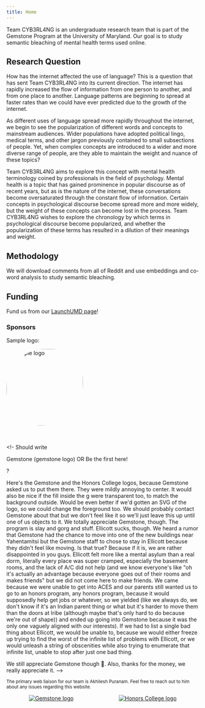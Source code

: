 ```yaml
---
title: Home
---
```


Team CYB3RL4NG is an undergraduate research team that is part of the Gemstone Program at the University of Maryland.
Our goal is to study semantic bleaching of mental health terms used online.

## Research Question

How has the internet affected the use of language? This is a question that has sent Team CYB3RL4NG into its current direction. The internet has rapidly increased the flow of information from one person to another, and from one place to another. Language patterns are beginning to spread at faster rates than we could have ever predicted due to the growth of the internet. 

As different uses of language spread more rapidly throughout the internet, we begin to see the popularization of different words and concepts to mainstream audiences. Wider populations have adopted political lingo, medical terms, and other jargon previously contained to small subsections of people. Yet, when complex concepts are introduced to a wider and more diverse range of people, are they able to maintain the weight and nuance of these topics?

Team CYB3RL4NG aims to explore this concept with mental health terminology coined by professionals in the field of psychology. Mental health is a topic that has gained prominence in popular discourse as of recent years, but as is the nature of the internet, these conversations become oversaturated through the constant flow of information. Certain concepts in psychological discourse become spread more and more widely, but the weight of these concepts can become lost in the process. Team CYB3RL4NG wishes to explore the chronology by which terms in psychological discourse become popularized, and whether the popularization of these terms has resulted in a dilution of their meanings and weight.

## Methodology

We will download comments from all of Reddit and use embeddings and co-word analysis to study semantic bleaching.

## Funding

Fund us from our [LaunchUMD page](/ "todo put the link here")!

### Sponsors

Sample logo:
<div>
  <a href="https://example.com/">
    <img src="/img/sample-logo.png" alt="Sample logo" height="200" style="border-radius: 100px 80px 110px 90px">
  </a>
</div>

<br>
<br>

<!-
Should write

Gemstone (gemstone logo)
OR
Be the first here!

?

<!-- todo thank the Drs.L too? Maybe email -->

Here's the Gemstone and the Honors College logos, because Gemstone asked us to put them there.
They were mildly annoying to center. It would also be nice if the fill inside the g
were transparent too, to match the background outside. Would be even better if
we'd gotten an SVG of the logo, so we could change the foreground too. We should
probably contact Gemstone about that but we don't feel like it so we'll just leave this
up until one of us objects to it. We totally appreciate Gemstone, though. The program
is slay and gorg and stuff. Ellicott sucks, though. We heard a rumor that Gemstone
had the chance to move into one of the new buildings near Yahentamitsi but the Gemstone
staff to chose to stay in Ellicott because they didn't feel like moving. Is that true?
Because if it is, we are rather disappointed in you guys. Ellicott felt more like a mental
asylum than a real dorm, literally every place was super cramped, especially the
basement rooms, and the lack of A/C did not help (and we know everyone's like "oh
it's actually an advantage because everyone goes out of their rooms and makes friends"
but we did not come here to make friends. We came because we were unable to get into
ACES and our parents still wanted us to go to an honors program, any honors program,
because it would supposedly help get jobs or whatever, so we yielded (like we always do,
we don't know if it's an Indian parent thing or what but it's harder to move them than
the doors at Iribe (although maybe that's only hard to do because we're out of shape))
and ended up going into Gemstone because it was the only one vaguely aligned with our interests). If
we had to list a single bad thing about Ellicott, we would be unable to, because
we would either freeze up trying to find the worst of the infinite list of problems
with Ellicott, or we would unleash a string of obscenities while also trying to
enumerate that infinite list, unable to stop after just one bad thing.

We still appreciate Gemstone though 💞. Also, thanks for the money, we really appreciate it.
-->

<sub>The primary web liaison for our team is Akhilesh Puranam. Feel free to reach out to him about any issues regarding this website.</sub>

<div style="display: flex; width: 100%; align-items: center; justify-content: space-around;">
  <div><a href="https://gemstone.umd.edu/"><img src="/img/gemstone.png" alt="Gemstone logo" class="gemstone-logo"></a></div>
  <div><a href="https://honors.umd.edu/"><img src="/img/umdhonors.png" alt="Honors College logo"></a></div>
</div>
